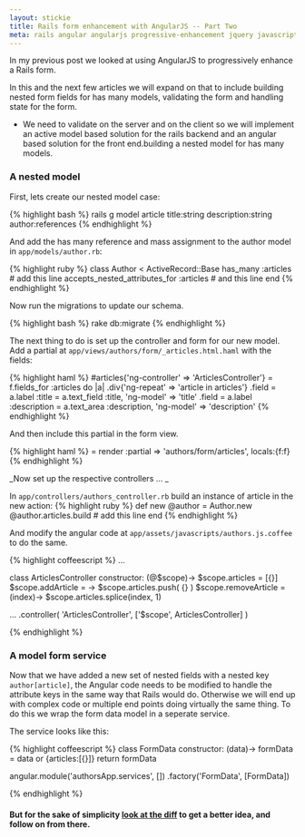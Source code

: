 ```yaml
---
layout: stickie
title: Rails form enhancement with AngularJS -- Part Two
meta: rails angular angularjs progressive-enhancement jquery javascript ruby nested_form
---
```

In my previous post we looked at using AngularJS to progressively enhance a Rails form.

In this and the next few articles we will expand on that to include building nested form fields for has many models, validating the form and handling state for the form.

* We need to validate on the server and on the client so we will implement an active model based solution for the rails backend and an angular based solution for the front end.building a nested model for has many models.

### A nested model
First, lets create our nested model case:

{% highlight bash %}
rails g model article title:string description:string author:references
{% endhighlight %}

And add the has many reference and mass assignment to the author model in `app/models/author.rb`:

{% highlight ruby %}
class Author < ActiveRecord::Base
  has_many :articles # add this line
  accepts_nested_attributes_for :articles # and this line
end
{% endhighlight %}

Now run the migrations to update our schema.

{% highlight bash %}
rake db:migrate
{% endhighlight %}

The next thing to do is set up the controller and form for our new model. Add a partial at `app/views/authors/form/_articles.html.haml` with the fields:

{% highlight haml %}
#articles{'ng-controller' => 'ArticlesController'}
  = f.fields_for :articles do |a|
    .div{'ng-repeat' => 'article in articles'}
      .field
        = a.label :title
        = a.text_field :title, 'ng-model' => 'title'
      .field
        = a.label :description
        = a.text_area :description, 'ng-model' => 'description'
{% endhighlight %}

And then include this partial in the form view.

{% highlight haml %}
= render :partial => 'authors/form/articles', locals:{f:f}
{% endhighlight %}

_Now set up the respective controllers ... _

In `app/controllers/authors_controller.rb` build an instance of article in the new action:
{% highlight ruby %}
def new
  @author = Author.new
  @author.articles.build # add this line
end
{% endhighlight %}

And modify the angular code at `app/assets/javascripts/authors.js.coffee` to do the same.

{% highlight coffeescript %}
...

  class ArticlesController
    constructor: (@$scope)->
      $scope.articles = [{}]
      $scope.addArticle = ->
        $scope.articles.push( {} )
      $scope.removeArticle = (index)->
        $scope.articles.splice(index, 1)

...
    .controller( 'ArticlesController', ['$scope', ArticlesController] )

{% endhighlight %}

### A model form service

Now that we have added a new set of nested fields with a nested key `author[article]`, the Angular code needs to be modified to handle the attribute keys in the same way that Rails would do. Otherwise we will end up with complex code or multiple end points doing virtually the same thing. To do this we wrap the form data model in a seperate service.

The service looks like this:

{% highlight coffeescript %}
  class FormData
    constructor: (data)->
      formData = data or {articles:[{}]}
      return formData

  angular.module('authorsApp.services', [])
    .factory('FormData', [FormData])

{% endhighlight %}

#### But for the sake of simplicity [look at the diff](https://github.com/stevemartin/rangular/commit/1cb48a3b24108ac6d8dbfee437601281919a350a) to get a better idea, and follow on from there.
